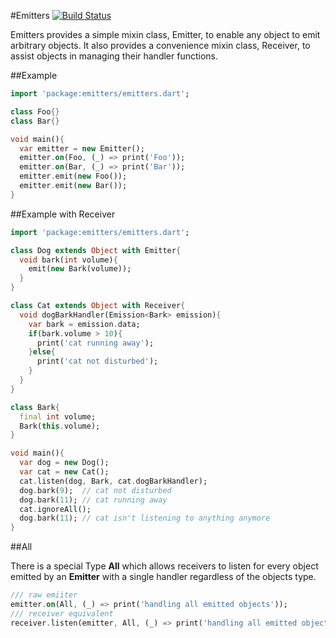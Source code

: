 #Emitters [![Build Status](https://drone.io/github.com/0xor1/emitters/status.png)](https://drone.io/github.com/0xor1/emitters/latest)

Emitters provides a simple mixin class, Emitter, to enable any object to emit arbitrary
objects. It also provides a convenience mixin class, Receiver, to assist
objects in managing their handler functions.

##Example

```dart
import 'package:emitters/emitters.dart';

class Foo{}
class Bar{}

void main(){
  var emitter = new Emitter();
  emitter.on(Foo, (_) => print('Foo'));
  emitter.on(Bar, (_) => print('Bar'));
  emitter.emit(new Foo());
  emitter.emit(new Bar());
}
```

##Example with Receiver

```dart
import 'package:emitters/emitters.dart';

class Dog extends Object with Emitter{
  void bark(int volume){
    emit(new Bark(volume));
  }
}

class Cat extends Object with Receiver{
  void dogBarkHandler(Emission<Bark> emission){
    var bark = emission.data;
    if(bark.volume > 10){
      print('cat running away');
    }else{
      print('cat not disturbed');
    }
  }
}

class Bark{
  final int volume;
  Bark(this.volume);
}

void main(){
  var dog = new Dog();
  var cat = new Cat();
  cat.listen(dog, Bark, cat.dogBarkHandler);
  dog.bark(9);  // cat not disturbed
  dog.bark(11); // cat running away
  cat.ignoreAll();
  dog.bark(11); // cat isn't listening to anything anymore
}
```

##All

There is a special Type **All** which allows receivers to listen for every object emitted
by an **Emitter** with a single handler regardless of the objects type.

```dart
/// raw emiiter
emitter.on(All, (_) => print('handling all emitted objects'));
/// receiver equivalent
receiver.listen(emitter, All, (_) => print('handling all emitted objects'));
```